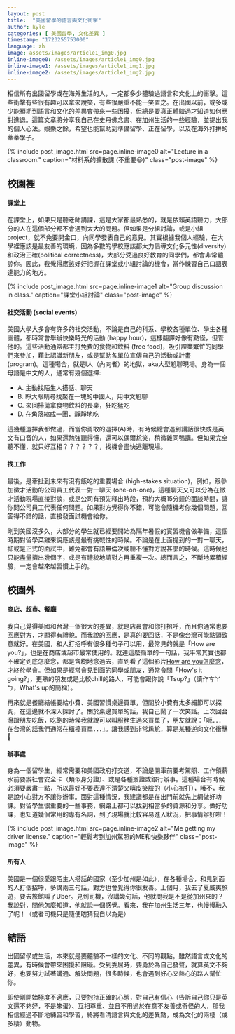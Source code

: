 ```yaml
---
layout: post
title:  "美國留學的語言與文化衝擊"
author: kyle
categories: [ 美國留學, 文化差異 ]
timestamp: "1723255753000"
language: zh
image: assets/images/article1_img0.jpg
inline-image0: /assets/images/article1_img0.jpg
inline-image1: /assets/images/article1_img1.jpg
inline-image2: /assets/images/article1_img2.jpg
---
```


相信所有出國留學或在海外生活的人，一定都多少體驗過語言和文化上的衝擊。這些衝擊有些很有趣可以拿來說笑，有些很嚴重不能一笑置之。在出國以前，或多或少能預期到語言和文化的差異會帶來一些困擾，但總是要真正體驗過才知道如何應對進退。這篇文章將分享我自己在史丹佛念書、在加州生活的一些經驗，並提出我的個人心法。娛樂之餘，希望也能幫助到準備留學、正在留學，以及在海外打拼的莘莘學子。

{% include post_image.html src=page.inline-image0 alt="Lecture in a classroom." caption="材料系的擴散課 (不重要😆)" class="post-image" %}

## 校園裡
#### 課堂上
在課堂上，如果只是聽老師講課，這是大家都最熟悉的，就是依賴英語聽力，大部分的人在這個部分都不會遇到太大的問題。但如果是分組討論，或是小組project，就不免要開金口，向同學發表自己的意見。其實根據我個人經驗，在大學裡應該是最友善的環境，因為多數的學校應該都大力倡導文化多元性(diversity)和政治正確(political correctness)，大部分受過良好教育的同學們，都會非常體諒你。因此，我覺得應該好好把握在課堂或小組討論的機會，當作練習自己口語表達能力的地方。

{% include post_image.html src=page.inline-image1 alt="Group discussion in class." caption="課堂小組討論" class="post-image" %}

#### 社交活動 (social events)
美國大學大多會有許多的社交活動，不論是自己的科系、學校各種單位、學生各種團體，都時常會舉辦快樂時光的活動 (happy hour)，這樣翻譯好像有點怪，但管他的。這些活動通常都主打免費的食物和飲料 (free food)，吸引課業繁忙的同學們來參加，藉此認識新朋友，或是幫助各單位宣傳自己的活動或計畫 (program)。這種場合，就是I人（內向者）的地獄，aka大型尬聊現場。身為一個母語是中文的人，通常有幾個選擇:

+ A. 主動找陌生人搭話、聊天
+ B. 睜大眼睛尋找聚在一塊的中國人，用中文尬聊
+ C. 來回掃蕩拿食物飲料的長桌，狂吃猛吃
+ D. 在角落縮成一團，靜靜地吃

這幾種選擇我都做過，而當你勇敢的選擇(A)時，有時候總會遇到講話很快或是英文有口音的人，如果還勉強聽得懂，還可以偶爾尬笑，稍微雞同鴨講。但如果完全聽不懂，就只好互相？？？？？？，找機會盡快逃離現場。

#### 找工作
最後，是牽扯到未來有沒有飯吃的重要場合 (high-stakes situation)，例如，跟參加徵才活動的公司員工代表一對一聊天 (one-on-one)，這種聊天又可以分為在徵才活動現場直接對談，或是公司有預先釋出時段，預約大概15分鐘的面談時間，讓你問公司員工代表任何問題。如果對方覺得你不錯，可能會隨機考你幾個問題，回答得不錯的話，直接發面試機會給你。

剛到美國沒多久，大部分的學生就已經要開始為隔年暑假的實習機會做準備，這個時期對留學菜雞來說應該是最有挑戰性的時候。不論是在上面提到的一對一聊天，抑或是正式的面試中，難免都會有語無倫次或聽不懂對方說甚麼的時候。這時候也只能盡量擠出幾個字，或是有禮貌地請對方再重複一次。總而言之，不斷地累積經驗，一定會越來越習慣上手的。

## 校園外
#### 商店、超市、餐廳
我自己覺得美國和台灣一個很大的差異，就是店員會和你打招呼，而且你通常也要回應對方，才顯得有禮貌。而我說的回應，是真的要回話，不是像台灣可能點頭致意就好。在美國，和人打招呼有很多種句子可以用，最常見的就是「How are you?」，也是在商店或超市最常使用的。就連這麼簡單的一句話，我平常其實也都不確定到底怎麼念，都是含糊地念過去，直到看了這個影片[How are you怎麼念](https://www.youtube.com/watch?v=fWB8Dbel4i8)，才終於學會。但如果是經常會見到面的同學或朋友，通常會問「How's it going?」，更熟的朋友或是比較chill的路人，可能會跟你說「Tsup?」（讀作ㄘㄚㄅ，What's up的簡稱）。

再來就是餐廳結帳要給小費、美國習慣桌邊買單，但關於小費有太多細節可以探究，在這邊就不深入探討了。關於桌邊買單的話，我自己鬧了一次笑話。上次回台灣跟朋友吃飯，吃飽的時候我就說可以叫服務生過來買單了，朋友就說：「呃．．．在台灣的話我們通常在櫃檯買單．．．」。讓我感到非常尷尬，算是某種逆向文化衝擊 🙂

#### 辦事處
身為一個留學生，經常需要和美國政府打交道，不論是開車前要考駕照、工作領薪水前要辦社會安全卡（類似身分證）、或是各種簽證或銀行辦事。這種場合有時候必須要嚴肅一點，所以最好不要表達不清楚又嘻皮笑臉的（小心被打），哦不，我是說小心對方不讓你辦事。面對這種情況，我建議都是在出門前就先上網做好功課。對留學生很重要的一些事務，網路上都可以找到相當多的資源和分享。做好功課，也知道幾個常用的專有名詞，到了現場就比較容易進入狀況，把事情辦好啦！

{% include post_image.html src=page.inline-image2 alt="Me getting my driver license." caption="輕鬆考到加州駕照的ME和快樂夥伴" class="post-image" %}

#### 所有人
美國是一個很愛跟陌生人搭話的國家（至少加州是如此），在各種場合，和見到面的人打個招呼，多講兩三句話，對方也會覺得你很友善。上個月，我去了夏威夷旅遊，要去旅館叫了Uber。見到司機，沒講幾句話，他就問我是不是從加州來的？我說對，問他怎麼知道，他就說一個感覺。看來，我在加州生活三年，也慢慢融入了呢！（或者司機只是隨便瞎猜我自以為是）

## 結語
出國留學或生活，本來就是要體驗不一樣的文化、不同的觀點。雖然語言或文化的差異，有時候會帶來困擾和阻礙。受到委屈時，要勇於為自己發聲，就算英文不夠好，也要努力試著溝通、解決問題，很多時候，也會遇到好心又熱心的路人幫忙你。

即使剛開始極度不適應，只要抱持正確的心態，對自己有信心（告訴自己你只是英文還不夠好，不是笨蛋）、互相尊重、並且不用過於在意不友善或奇怪的人，那我相信經過不斷地練習和學習，終將看清語言與文化的差異點，成為文化的兩棲（或多棲）動物。

